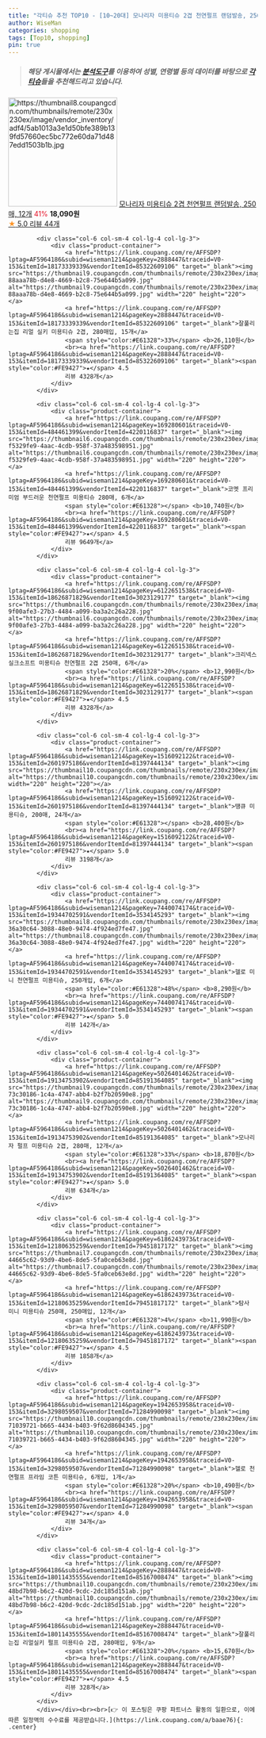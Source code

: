 ```yaml
---
title: "각티슈 추천 TOP10 - [10~20대] 모나리자 미용티슈 2겹 천연펄프 랜덤발송, 250매, 12개"
author: WiseMan
categories: shopping
tags: [Top10, shopping]
pin: true
---
```


> ##### 해당 게시물에서는 [**분석도구**](https://itemscout.io/)를 이용하여 **성별**, **연령별** 등의 데이터를 바탕으로 [**각티슈**](https://link.coupang.com/a/baae76)들을 추천해드리고 있습니다.
<div class="container"><div class="row">
            <div class="col-6 col-sm-4 col-lg-4 col-lg-3">
                <div class="product-container">
                    <a href="https://link.coupang.com/re/AFFSDP?lptag=AF5964186&subid=wiseman1214&pageKey=5026401462&traceid=V0-153&itemId=3142347416&vendorItemId=71129966590" target="_blank"><img src="https://thumbnail8.coupangcdn.com/thumbnails/remote/230x230ex/image/vendor_inventory/adf4/5ab1013a3e1d50bfe389b139fd57660ec5bc772e60da71d487edd1503b1b.jpg" alt="https://thumbnail8.coupangcdn.com/thumbnails/remote/230x230ex/image/vendor_inventory/adf4/5ab1013a3e1d50bfe389b139fd57660ec5bc772e60da71d487edd1503b1b.jpg" width="220" height="220"></a>
                    <a href="https://link.coupang.com/re/AFFSDP?lptag=AF5964186&subid=wiseman1214&pageKey=5026401462&traceid=V0-153&itemId=3142347416&vendorItemId=71129966590" target="_blank">모나리자 미용티슈 2겹 천연펄프 랜덤발송, 250매, 12개</a>
                    <span style="color:#E61328">41%</span> <b>18,090원</b>
                    <br><a href="https://link.coupang.com/re/AFFSDP?lptag=AF5964186&subid=wiseman1214&pageKey=5026401462&traceid=V0-153&itemId=3142347416&vendorItemId=71129966590" target="_blank"><span style="color:#FE9427">★</span> 5.0
                    리뷰 44개</a>
                </div>
            </div>
            
            <div class="col-6 col-sm-4 col-lg-4 col-lg-3">
                <div class="product-container">
                    <a href="https://link.coupang.com/re/AFFSDP?lptag=AF5964186&subid=wiseman1214&pageKey=2888447&traceid=V0-153&itemId=18173339339&vendorItemId=85322609106" target="_blank"><img src="https://thumbnail9.coupangcdn.com/thumbnails/remote/230x230ex/image/retail/images/3352430537956573-88aaa78b-d4e8-4669-b2c8-75e644b5a099.jpg" alt="https://thumbnail9.coupangcdn.com/thumbnails/remote/230x230ex/image/retail/images/3352430537956573-88aaa78b-d4e8-4669-b2c8-75e644b5a099.jpg" width="220" height="220"></a>
                    <a href="https://link.coupang.com/re/AFFSDP?lptag=AF5964186&subid=wiseman1214&pageKey=2888447&traceid=V0-153&itemId=18173339339&vendorItemId=85322609106" target="_blank">잘풀리는집 리얼 실키 미용티슈 2겹, 280매입, 15개</a>
                    <span style="color:#E61328">33%</span> <b>26,110원</b>
                    <br><a href="https://link.coupang.com/re/AFFSDP?lptag=AF5964186&subid=wiseman1214&pageKey=2888447&traceid=V0-153&itemId=18173339339&vendorItemId=85322609106" target="_blank"><span style="color:#FE9427">★</span> 4.5
                    리뷰 4328개</a>
                </div>
            </div>
            
            <div class="col-6 col-sm-4 col-lg-4 col-lg-3">
                <div class="product-container">
                    <a href="https://link.coupang.com/re/AFFSDP?lptag=AF5964186&subid=wiseman1214&pageKey=169280601&traceid=V0-153&itemId=484461399&vendorItemId=4220116837" target="_blank"><img src="https://thumbnail6.coupangcdn.com/thumbnails/remote/230x230ex/image/retail/images/1751510192745731-f5329fe9-4aac-4cdb-958f-37a483598951.jpg" alt="https://thumbnail6.coupangcdn.com/thumbnails/remote/230x230ex/image/retail/images/1751510192745731-f5329fe9-4aac-4cdb-958f-37a483598951.jpg" width="220" height="220"></a>
                    <a href="https://link.coupang.com/re/AFFSDP?lptag=AF5964186&subid=wiseman1214&pageKey=169280601&traceid=V0-153&itemId=484461399&vendorItemId=4220116837" target="_blank">코멧 프리미엄 부드러운 천연펄프 미용티슈 280매, 6개</a>
                    <span style="color:#E61328"></span> <b>10,740원</b>
                    <br><a href="https://link.coupang.com/re/AFFSDP?lptag=AF5964186&subid=wiseman1214&pageKey=169280601&traceid=V0-153&itemId=484461399&vendorItemId=4220116837" target="_blank"><span style="color:#FE9427">★</span> 4.5
                    리뷰 9649개</a>
                </div>
            </div>
            
            <div class="col-6 col-sm-4 col-lg-4 col-lg-3">
                <div class="product-container">
                    <a href="https://link.coupang.com/re/AFFSDP?lptag=AF5964186&subid=wiseman1214&pageKey=6122651538&traceid=V0-153&itemId=18626871829&vendorItemId=3023129177" target="_blank"><img src="https://thumbnail6.coupangcdn.com/thumbnails/remote/230x230ex/image/retail/images/3669926969226833-9f00afe3-27b3-4484-a099-ba3a2c26a228.jpg" alt="https://thumbnail6.coupangcdn.com/thumbnails/remote/230x230ex/image/retail/images/3669926969226833-9f00afe3-27b3-4484-a099-ba3a2c26a228.jpg" width="220" height="220"></a>
                    <a href="https://link.coupang.com/re/AFFSDP?lptag=AF5964186&subid=wiseman1214&pageKey=6122651538&traceid=V0-153&itemId=18626871829&vendorItemId=3023129177" target="_blank">크리넥스 실크소프트 미용티슈 천연펄프 2겹 250매, 6개</a>
                    <span style="color:#E61328">20%</span> <b>12,990원</b>
                    <br><a href="https://link.coupang.com/re/AFFSDP?lptag=AF5964186&subid=wiseman1214&pageKey=6122651538&traceid=V0-153&itemId=18626871829&vendorItemId=3023129177" target="_blank"><span style="color:#FE9427">★</span> 4.5
                    리뷰 4328개</a>
                </div>
            </div>
            
            <div class="col-6 col-sm-4 col-lg-4 col-lg-3">
                <div class="product-container">
                    <a href="https://link.coupang.com/re/AFFSDP?lptag=AF5964186&subid=wiseman1214&pageKey=1516092122&traceid=V0-153&itemId=2601975186&vendorItemId=81397444134" target="_blank"><img src="https://thumbnail10.coupangcdn.com/thumbnails/remote/230x230ex/image/vendor_inventory/53c6/a016b09e7086a09ba2d9bdfd27e4c34190b9672193e52befe3fdde3f12ee.jpg" alt="https://thumbnail10.coupangcdn.com/thumbnails/remote/230x230ex/image/vendor_inventory/53c6/a016b09e7086a09ba2d9bdfd27e4c34190b9672193e52befe3fdde3f12ee.jpg" width="220" height="220"></a>
                    <a href="https://link.coupang.com/re/AFFSDP?lptag=AF5964186&subid=wiseman1214&pageKey=1516092122&traceid=V0-153&itemId=2601975186&vendorItemId=81397444134" target="_blank">땡큐 미용티슈, 200매, 24개</a>
                    <span style="color:#E61328"></span> <b>28,400원</b>
                    <br><a href="https://link.coupang.com/re/AFFSDP?lptag=AF5964186&subid=wiseman1214&pageKey=1516092122&traceid=V0-153&itemId=2601975186&vendorItemId=81397444134" target="_blank"><span style="color:#FE9427">★</span> 5.0
                    리뷰 3198개</a>
                </div>
            </div>
            
            <div class="col-6 col-sm-4 col-lg-4 col-lg-3">
                <div class="product-container">
                    <a href="https://link.coupang.com/re/AFFSDP?lptag=AF5964186&subid=wiseman1214&pageKey=7440074174&traceid=V0-153&itemId=19344702591&vendorItemId=3534145293" target="_blank"><img src="https://thumbnail8.coupangcdn.com/thumbnails/remote/230x230ex/image/retail/images/4188849731908089-36a30c64-3088-48e0-9474-4f924ed7fe47.jpg" alt="https://thumbnail8.coupangcdn.com/thumbnails/remote/230x230ex/image/retail/images/4188849731908089-36a30c64-3088-48e0-9474-4f924ed7fe47.jpg" width="220" height="220"></a>
                    <a href="https://link.coupang.com/re/AFFSDP?lptag=AF5964186&subid=wiseman1214&pageKey=7440074174&traceid=V0-153&itemId=19344702591&vendorItemId=3534145293" target="_blank">헬로 미니 천연펄프 미용티슈, 250개입, 6개</a>
                    <span style="color:#E61328">48%</span> <b>8,290원</b>
                    <br><a href="https://link.coupang.com/re/AFFSDP?lptag=AF5964186&subid=wiseman1214&pageKey=7440074174&traceid=V0-153&itemId=19344702591&vendorItemId=3534145293" target="_blank"><span style="color:#FE9427">★</span> 5.0
                    리뷰 142개</a>
                </div>
            </div>
            
            <div class="col-6 col-sm-4 col-lg-4 col-lg-3">
                <div class="product-container">
                    <a href="https://link.coupang.com/re/AFFSDP?lptag=AF5964186&subid=wiseman1214&pageKey=5026401462&traceid=V0-153&itemId=19134753902&vendorItemId=85191364085" target="_blank"><img src="https://thumbnail9.coupangcdn.com/thumbnails/remote/230x230ex/image/retail/images/1431423479774798-73c30186-1c4a-4747-abb4-b2f7b20590e8.jpg" alt="https://thumbnail9.coupangcdn.com/thumbnails/remote/230x230ex/image/retail/images/1431423479774798-73c30186-1c4a-4747-abb4-b2f7b20590e8.jpg" width="220" height="220"></a>
                    <a href="https://link.coupang.com/re/AFFSDP?lptag=AF5964186&subid=wiseman1214&pageKey=5026401462&traceid=V0-153&itemId=19134753902&vendorItemId=85191364085" target="_blank">모나리자 펄프 미용티슈 2겹, 280매, 12개</a>
                    <span style="color:#E61328">33%</span> <b>18,870원</b>
                    <br><a href="https://link.coupang.com/re/AFFSDP?lptag=AF5964186&subid=wiseman1214&pageKey=5026401462&traceid=V0-153&itemId=19134753902&vendorItemId=85191364085" target="_blank"><span style="color:#FE9427">★</span> 5.0
                    리뷰 634개</a>
                </div>
            </div>
            
            <div class="col-6 col-sm-4 col-lg-4 col-lg-3">
                <div class="product-container">
                    <a href="https://link.coupang.com/re/AFFSDP?lptag=AF5964186&subid=wiseman1214&pageKey=6186243973&traceid=V0-153&itemId=12180635259&vendorItemId=79451817172" target="_blank"><img src="https://thumbnail7.coupangcdn.com/thumbnails/remote/230x230ex/image/retail/images/13326471412509906-44665c62-93d9-4be6-8de5-5fa0ceb63e8d.jpg" alt="https://thumbnail7.coupangcdn.com/thumbnails/remote/230x230ex/image/retail/images/13326471412509906-44665c62-93d9-4be6-8de5-5fa0ceb63e8d.jpg" width="220" height="220"></a>
                    <a href="https://link.coupang.com/re/AFFSDP?lptag=AF5964186&subid=wiseman1214&pageKey=6186243973&traceid=V0-153&itemId=12180635259&vendorItemId=79451817172" target="_blank">탐사 미니 미용티슈 250매, 250매입, 12개</a>
                    <span style="color:#E61328">4%</span> <b>11,990원</b>
                    <br><a href="https://link.coupang.com/re/AFFSDP?lptag=AF5964186&subid=wiseman1214&pageKey=6186243973&traceid=V0-153&itemId=12180635259&vendorItemId=79451817172" target="_blank"><span style="color:#FE9427">★</span> 4.5
                    리뷰 1858개</a>
                </div>
            </div>
            
            <div class="col-6 col-sm-4 col-lg-4 col-lg-3">
                <div class="product-container">
                    <a href="https://link.coupang.com/re/AFFSDP?lptag=AF5964186&subid=wiseman1214&pageKey=1942653958&traceid=V0-153&itemId=3298059507&vendorItemId=71284990098" target="_blank"><img src="https://thumbnail10.coupangcdn.com/thumbnails/remote/230x230ex/image/retail/images/8922007871439265-71039721-b665-4434-b403-9f62d8604345.jpg" alt="https://thumbnail10.coupangcdn.com/thumbnails/remote/230x230ex/image/retail/images/8922007871439265-71039721-b665-4434-b403-9f62d8604345.jpg" width="220" height="220"></a>
                    <a href="https://link.coupang.com/re/AFFSDP?lptag=AF5964186&subid=wiseman1214&pageKey=1942653958&traceid=V0-153&itemId=3298059507&vendorItemId=71284990098" target="_blank">헬로 천연펄프 프라임 코튼 미용티슈, 6개입, 1개</a>
                    <span style="color:#E61328">20%</span> <b>10,490원</b>
                    <br><a href="https://link.coupang.com/re/AFFSDP?lptag=AF5964186&subid=wiseman1214&pageKey=1942653958&traceid=V0-153&itemId=3298059507&vendorItemId=71284990098" target="_blank"><span style="color:#FE9427">★</span> 4.0
                    리뷰 34개</a>
                </div>
            </div>
            
            <div class="col-6 col-sm-4 col-lg-4 col-lg-3">
                <div class="product-container">
                    <a href="https://link.coupang.com/re/AFFSDP?lptag=AF5964186&subid=wiseman1214&pageKey=2888447&traceid=V0-153&itemId=18011435555&vendorItemId=85167008474" target="_blank"><img src="https://thumbnail10.coupangcdn.com/thumbnails/remote/230x230ex/image/retail/images/3352430191388255-48bd7b98-b6c2-420d-9cdc-2dc185d151ab.jpg" alt="https://thumbnail10.coupangcdn.com/thumbnails/remote/230x230ex/image/retail/images/3352430191388255-48bd7b98-b6c2-420d-9cdc-2dc185d151ab.jpg" width="220" height="220"></a>
                    <a href="https://link.coupang.com/re/AFFSDP?lptag=AF5964186&subid=wiseman1214&pageKey=2888447&traceid=V0-153&itemId=18011435555&vendorItemId=85167008474" target="_blank">잘풀리는집 리얼실키 펄프 미용티슈 2겹, 280매입, 9개</a>
                    <span style="color:#E61328">20%</span> <b>15,670원</b>
                    <br><a href="https://link.coupang.com/re/AFFSDP?lptag=AF5964186&subid=wiseman1214&pageKey=2888447&traceid=V0-153&itemId=18011435555&vendorItemId=85167008474" target="_blank"><span style="color:#FE9427">★</span> 4.5
                    리뷰 328개</a>
                </div>
            </div>
            </div></div><br><br>[👉 이 포스팅은 쿠팡 파트너스 활동의 일환으로, 이에 따른 일정액의 수수료를 제공받습니다.](https://link.coupang.com/a/baae76){: .center}